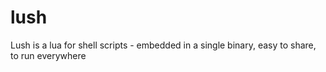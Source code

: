 # lush

Lush is a lua for shell scripts - embedded in a single binary, easy to share, to run everywhere